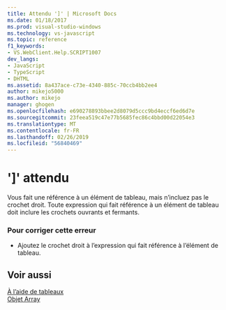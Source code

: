 ```yaml
---
title: Attendu ']' | Microsoft Docs
ms.date: 01/18/2017
ms.prod: visual-studio-windows
ms.technology: vs-javascript
ms.topic: reference
f1_keywords:
- VS.WebClient.Help.SCRIPT1007
dev_langs:
- JavaScript
- TypeScript
- DHTML
ms.assetid: 8a437ace-c73e-4340-885c-70ccb4bb2ee4
author: mikejo5000
ms.author: mikejo
manager: ghogen
ms.openlocfilehash: e690278893bbee2d8079d5ccc9bd4eccf6ed6d7e
ms.sourcegitcommit: 23feea519c47e77b5685fec86c4bbd00d22054e3
ms.translationtype: MT
ms.contentlocale: fr-FR
ms.lasthandoff: 02/26/2019
ms.locfileid: "56840469"
---
```

# <a name="expected-"></a>']' attendu
Vous fait une référence à un élément de tableau, mais n’incluez pas le crochet droit. Toute expression qui fait référence à un élément de tableau doit inclure les crochets ouvrants et fermants.  
  
### <a name="to-correct-this-error"></a>Pour corriger cette erreur  
  
-   Ajoutez le crochet droit à l’expression qui fait référence à l’élément de tableau.  
  
## <a name="see-also"></a>Voir aussi  
 [À l’aide de tableaux](../../javascript/advanced/using-arrays-javascript.md)   
 [Objet Array](../../javascript/reference/array-object-javascript.md)
